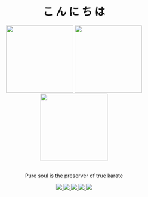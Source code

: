 <h1 align="center">
こ ん に ち は
</h1>
<div align="center">
  <img src="https://github.com/user-attachments/assets/3deb4d81-6e0e-4391-8822-87f0c3991b48" height="180">
  <img src="https://github.com/user-attachments/assets/46776b62-6dbb-4edd-800a-466294aab642" height="180">
  <img src="https://github.com/user-attachments/assets/775baf7a-9ecc-4d5b-a787-b44edd5840a2" height="180">
</div>

<p align="center" font="Outfit">
<!-- <img src="https://media.giphy.com/media/26Fxy3Iz1ari8oytO/giphy.gif" width="50"> -->
<br>
Pure soul is the preserver of true karate
</p>

<!-- <img src="https://komarev.com/ghpvc/?username=tathagatamishra&label=Profile%20views&color=0e75b6&style=flat" alt="tathagatamishra" /> -->
<p align="center">
  <a href="https://www.linkedin.com/in/tathagatamishra/">
    <img src="https://img.shields.io/badge/LinkedIn-blue?style=flat&logo=linkedin&logoColor=white"/>
  </a>
  <a href="https://github.com/tathagatamishra/">
    <img src="https://img.shields.io/github/followers/tathagatamishra?label=GitHub&style=social"/>
  </a>
  <a href="https://www.youtube.com/@vfxinvein/">
    <img src="https://img.shields.io/badge/YouTube-red?style=flat&logo=youtube&logoColor=white"/>
  </a>
  <a href="https://sketchfab.com/tathagatamishra/">
    <img src="https://img.shields.io/badge/-Sketchfab-blue?style=flat&logo=Sketchfab&logoColor=white"/>
  </a>
  <a href="https://mishra-ji.netlify.app/">
    <img src="https://img.shields.io/badge/-Website-orange?&style=flat&logo=Google-Chrome&logoColor=white"/>
  </a>
  <br>
</p>
